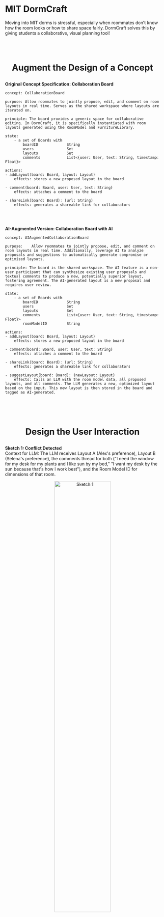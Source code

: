 # MIT DormCraft 
Moving into MIT dorms is stressful, especially when roommates don’t know how the room looks or how to share space fairly. DormCraft solves this by giving students a collaborative, visual planning tool!



<br>
<br>


# <p align="center">Augment the Design of a Concept</p>

**Original Concept Specification: Collaboration Board**

    concept: CollaborationBoard

    purpose: Allow roommates to jointly propose, edit, and comment on room layouts in real time. Serves as the shared workspace where layouts are iterated on.

    principle: The board provides a generic space for collaborative editing. In DormCraft, it is specifically instantiated with room layouts generated using the RoomModel and FurnitureLibrary.

    state:
        - a set of Boards with
            boardID             String
            users               Set
            layouts             Set
            comments            List<{user: User, text: String, timestamp: Float}>
        
    actions:
    - addLayout(board: Board, layout: Layout)
        effects: stores a new proposed layout in the board

    - comment(board: Board, user: User, text: String)
        effects: attaches a comment to the board

    - shareLink(board: Board): (url: String)
        effects: generates a shareable link for collaborators

<br>
<br>

**AI-Augmented Version: Collaboration Board with AI**

    concept: AIAugmentedCollaborationBoard

    purpose: 	Allow roommates to jointly propose, edit, and comment on room layouts in real time. Additionally, leverage AI to analyze proposals and suggestions to automatically generate compromise or optimized layouts.
    
    principle: The board is the shared workspace. The AI feature is a non-user participant that can synthesize existing user proposals and textual comments to produce a new, potentially superior layout, fostering agreement. The AI-generated layout is a new proposal and requires user review.
    
    state:
        - a set of Boards with
            boardID             String
            users               Set
            layouts             Set
            comments            List<{user: User, text: String, timestamp: Float}>
            roomModelID         String
        
    actions:
    - addLayout(board: Board, layout: Layout)
        effects: stores a new proposed layout in the board

    - comment(board: Board, user: User, text: String)
        effects: attaches a comment to the board

    - shareLink(board: Board): (url: String)
        effects: generates a shareable link for collaborators

    - suggestLayout(board: Board): (newLayout: Layout) 
        effects: Calls an LLM with the room model data, all proposed layouts, and all comments. The LLM generates a new, optimized layout based on the input. This new layout is then stored in the board and tagged as AI-generated.


<br>
<br>
<br>

# <p align="center">Design the User Interaction</p>


**Sketch 1: Conflict Detected**
<br>
Context for LLM: The LLM receives Layout A (Alex's preference), Layout B (Selena's preference),  the comments thread for both ("I need the window for my desk for my plants and I like sun by my bed," "I want my desk by the sun because that's how I work best"), and the Room Model ID for dimensions of that room.


<p align="center">
  <img src="./sketch1.jpg" alt="Sketch 1" width="60%" />
</p>

**Sketch 2: AI Proposal**
<br>
Context for LLM: The LLM output is a new layout object (position and rotation for all furniture) and a justification summary ("This layout provides a compromise for both desks to to be by the window to address Selena's light need and Alex's space concern").

<p align="center">
  <img src="./sketch2.jpg" alt="Sketch 2" width="60%" />
</p>



**User Journey:**
<br>
Selena and Alex have added two conflicting layouts to their Collaboration Board. Selena comments, "I need the window for my desk for my plants and I like sun by my bed," and Alex comments, "I want my desk by the sun because that's how I work best". Unable to agree, Selena clicks the "Generate AI Layout" button. DormCraft sends the two layouts, the room's fixed feature data (from RoomModel), and the latest comments to the LLM. The LLM processes this information and returns a new layout, which features both desks by the window and similar positioning for the beds. The new layout is automatically added to the board, tagged as "AI Suggestion," along with a summary of its rationale. Selena and Alex review the new AI Layout and agree that it cleverly satisfies both their primary needs, and instantly select it as the winning layout by giving it 5 stars each!

<br>
<br>
<br>

# <p align="center">Implement Concept</p>


[Code Repo with Augemented Code](https://github.com/kayleorantes/dormcraft/tree/main)
<br>

[Driver to Execute Test Cases](dormcraft_tests.ts)
<br>

[Concept Specifications](dormcraft.spec)

<br>
<br>
<br>

# <p align="center">Explore Richer Test Cases and Prompts</p>

All 3 test cases are implemented in [this file](dormcraft_tests.ts) and are further elaborated below.

**Test Case 1: AI-Assisted Conflict Resolution (Proving Synthesis)**
<br>
User Actions:
1. Roommates add conflicting layouts L1 and L2 (both place their desk in the prime window location). 
2. Comments explicitly state the priority conflict: "need the window for my plants and sun for studying" vs. "want my desk by the sun."
3. User calls suggestLayout().

<br>
Prompt Instruction: 
<br>
"The core conflict is that both users claim the single window spot. Generate a compromise layout where both desks are positioned along the Y=10.5 wall, allowing both users equal proximity to natural light. The beds must be against the Y=0.5 wall to maximize central flow."
<br>
<br>

Analysis:	
<br>
This test validated the AI's ability to handle two identical, opposing claims. We used the prompt to enforce a synthesis solution by locking both desks to the shared preference zone (Y=10.5 wall). <br>

What Worked: 
<br>
The LLM successfully returned a layout (L3) that satisfied the shared priority by enforcing the compromise placement for both desks, demonstrating the AI's power to translate abstract agreement (shared sun access) into a concrete, non-conflicting layout. 
<br>
What Went Wrong: 
<br>
Initial prompts often failed due to the LLM placing furniture directly into the Y=14.5 no-go zone, requiring the explicit coordinate Y=10.5 in the final prompt. 
<br>
Issues Remain: 
<br>
The LLM still requires the code's post-generation validators to ensure the coordinates are perfectly safe and non-overlapping.


**Test Case 2: Validator Failure - Door Block (Proving Necessity of V1)**
<br>
User Actions:
1. User attempts to load a custom layout (L_BAD_V1) where a desk is intentionally positioned at (X=1.5,Y=1.5). 
2. No LLM action is explicitly called; the validator runs automatically when addLayout is executed.

<br>

Analysis:
<br>
This experiment was designed to prove the resilience of the system against a geometric impossibility. The layout deliberately placed the desk within the door_swing no-go zone (X<3.0,Y<3.0). 
<br>
What Worked: 
<br>
The system correctly intercepted the layout with the error: Failed to add layout: [Validator 1] Furniture 'MIT Desk' placed in fixed feature zone 'door_swing'. This proves the checkFixedFeatureOverlap (Validator 1) is active and prevents physically unusable outputs, regardless of whether a human or AI proposes them. What Went Wrong: The failure was the goal of the test. 
<br>
Issues Remain:
<br>
None, the test successfully confirms that code-level geometric constraints take precedence over all user or AI input.


**Test Case 3: Validator Failure - Missing Item (Proving Necessity of V3)**
<br>
User Actions:
1. User attempts to load a custom layout (L_HALL) that contains only one bed_twin_xl piece, instead of the required two. 
2. No LLM action is explicitly called; the validator runs automatically when addLayout is executed.

<br>

Analysis
<br>
This test was designed to prove the system's resilience against resource violation—a common failure mode where an LLM may omit a required item to achieve a better aesthetic goal. 
<br>
What Worked: 
<br>
The system correctly failed to add the layout with the error: Failed to add layout: [Validator 3] Layout must contain exactly 2 of item bed_twin_xl, but found 1. This confirms the checkFurnitureInventory (Validator 3) is active, ensuring all solutions (AI-generated or user-generated) adhere to the MIT Housing inventory list. 
<br>
What Went Wrong: 
<br>
The failure was the goal of the test. 
<br>
Issues Remain: 
<br>
None, the test successfully confirms that resource and inventory constraints are enforced before any layout is finalized.

<br>
<br>
<br>

# <p align="center">Add Validators to Code</p>

Even with the well-specified prompts, LLMs are prone to generating coordinates that are logically or physically impossible. Our three implemented validators serve as the essential security and integrity layer that protects the DormCraft application from flawed AI output. 
<br>

1. Fixed Feature Obstruction: The AI is poor at spatial subtraction and may place furniture within the coordinates reserved for non-movable objects like the door swing, violating a fundamental constraint.
2. Geometric Overlap: The AI fails the bounding box check by placing two items in the same space or pushing an item outside the room's boundary, resulting in a physically impossible layout.
3. Inventory Violation: The AI ignores the resource constraint and either hallucinates extra furniture (e.g., a third dresser) or forgets to include a required item (e.g., only one desk), making the layout invalid per the Housing Office's inventory.



<br>
<br>

**Issue: Obstruction of Fixed Features**
<br>
Description: The AI places a piece of furniture in a fixed, non-negotiable area, such as blocking the door's swing arc, a window, or a vent. This makes the layout unusable.
<br>
<br>
Validator: check_fixed_feature_overlap(layout, room_features)
<br>
- Checks the coordinates of all placed furniture items against a list of "no-go zones" defined by the RoomModel (e.g., a door's swing arc, defined as a polygon or set of coordinates). If a piece of furniture overlaps with a no-go zone, it throws an error.

<br>
<br>

**Issue: Furniture Overlap or Wall Proximity**
<br>
Description: The AI generates a layout where two pieces of furniture occupy the same space, or a piece of furniture is positioned partially outside the room's dimensions (e.g., x > room_width). This makes the layout physically impossible.
<br>
<br>
Validator: check_physical_overlap_and_bounds(layout, room_dimensions)
<br>
- Overlap Check: Iterates through all pairs of furniture items and checks if their bounding boxes intersect.
- Boundary Check: Checks if any furniture item's coordinates and dimensions place it outside the room_dimensions (e.g., x position +x dimension >room_width). Throws an error if either condition is met.

<br>
<br>

**Issue: Hallucination of Unrequested Furniture**
<br>
Description: The AI adds a piece of furniture that was not available in the FurnitureLibrary or was not requested for the room (e.g., adding a third bed in a double room). This makes the layout inaccurate to the available resources.
<br>
<br>
Validator: check_furniture_inventory(layout, required_furniture_list)
<br>
- Compares the list of furniture items in the AI's generated layout against the required_furniture_list (which comes from the RoomModel and FurnitureLibrary). If the layout contains an item not in the available list, or if it changes the count of a required item (e.g., only one bed instead of two), it throws an error.
